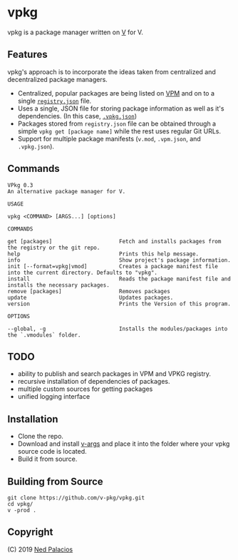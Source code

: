 # vpkg 
vpkg is a package manager written on [V](https://github.com/vlang/v) for V.

## Features
vpkg's approach is to incorporate the ideas taken from centralized and decentralized package managers.
- Centralized, popular packages are being listed on [VPM](https://vpm.vlang.io) and on to a single [`registry.json`](https://github.com/v-pkg/registry/tree/master/registry.json) file.
- Uses a single, JSON file for storing package information as well as it's dependencies. (In this case, [`.vpkg.json`](.vpkg.json))
- Packages stored from `registry.json` file can be obtained through a simple `vpkg get [package name]` while the rest uses regular Git URLs.
- Support for multiple package manifests (`v.mod`, `.vpm.json`, and `.vpkg.json`).

## Commands
```
VPkg 0.3
An alternative package manager for V.

USAGE

vpkg <COMMAND> [ARGS...] [options]

COMMANDS

get [packages]                     Fetch and installs packages from the registry or the git repo.
help                               Prints this help message.
info                               Show project's package information.
init [--format=vpkg|vmod]          Creates a package manifest file into the current directory. Defaults to "vpkg".
install                            Reads the package manifest file and installs the necessary packages.
remove [packages]                  Removes packages
update                             Updates packages.
version                            Prints the Version of this program.

OPTIONS

--global, -g                       Installs the modules/packages into the `.vmodules` folder.
```

## TODO
- ability to publish and search packages in VPM and VPKG registry.
- recursive installation of dependencies of packages.
- multiple custom sources for getting packages
- unified logging interface

## Installation
- Clone the repo.
- Download and install [v-args](https://github.com/nedpals/v-args) and place it into the folder where your vpkg source code is located.
- Build it from source.

## Building from Source
```
git clone https://github.com/v-pkg/vpkg.git
cd vpkg/
v -prod .
```


## Copyright
(C) 2019 [Ned Palacios](https://github.com/nedpals)
